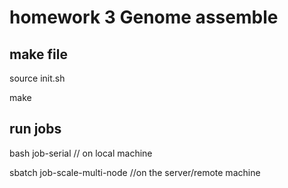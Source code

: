 # homework 3 Genome assemble

## make file

source init.sh

make

## run jobs

bash job-serial
// on local machine

sbatch job-scale-multi-node
//on the server/remote machine
